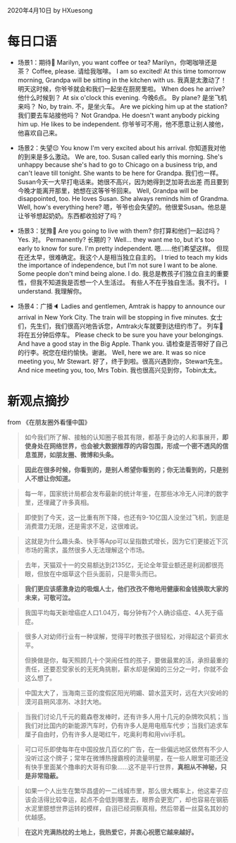 2020年4月10日
by HXuesong



# 每日口语

- 场景1：期待💓
Marilyn, you want coffee or tea?    Marilyn，你喝咖啡还是茶？
Coffee, please.    请给我咖啡。
I am so excited! At this time tomorrow morning, Grandpa will be sitting
in the kitchen with us.
我真是太激动了！明天这时候，你爷爷就会和我们一起坐在厨房里啦。
When does he arrive?    他什么时候到？
At six o'clock this evening.    今晚6点。
By plane?    是坐飞机来吗？    No, by train.     不，是坐火车。
Are we picking him up at the station?    我们要去车站接他吗？
Not Grandpa. He doesn't want anybody picking him up.
He likes to be independent.    你爷爷可不用，他不愿意让别人接他，他喜欢自己来。



- 场景2：失望😔
You know I'm very excited about his arrival.    你知道我对他的到来是多么激动。
We are, too. Susan called early this morning.
She's unhappy because she's had to go to Chicago on a business trip,
and can't leave till tonight. She wants to be here for Grandpa.
我们也一样。Susan今天一大早打电话来。她很不高兴，因为她得到芝加哥去出差
而且要到今晚才能离开那里，她想在这等爷爷回来。
Well, Grandpa will be disappointed, too. He loves Susan.
She always reminds him of Grandma. Well, how's everything here?
嗯，爷爷也会失望的。他很爱Susan。他总是让爷爷想起奶奶。东西都收拾好了吗？



- 场景3：犹豫🏡
Are you going to live with them?    你打算和他们一起过吗？
Yes.    对。
Permanently?    长期的？
Well... they want me to, but it's too early to know for sure.
I'm pretty independent.    嗯......他们希望这样。
但现在还太早，很难确定。我这个人是相当独立自主的。
I tried to teach my kids the importance of independence,
but I'm not sure I want to be alone.
Some people don't mind being alone. I do.
我总是教孩子们独立自主的重要性，但我不知道我是否想一个人生活过。
有些人不在乎独自生活。我不行。
I understand.    我理解你。



- 场景4：广播🔈
Ladies and gentlemen, Amtrak is happy to announce our arrival in New York City.
The train will be stopping in five minutes.
女士们，先生们，我们很高兴地告诉您，Amtrak火车就要到达纽约市了。
列车🚉将在五分钟后停车。
Please check to be sure you have your belongings.
And have a good stay in the Big Apple. Thank you.
请检查是否带好了自己的行李。祝您在纽约愉快。谢谢。
Well, here we are. It was so nice meeting you, Mr Stewart.
好了，终于到啦。很高兴遇到你，Stewart先生。
And nice meeting you, too, Mrs Tobin.
我也很高兴见到你，Tobin太太。



# 新观点摘抄
from 《在朋友圈外看懂中国》
> 如今我们所了解、接触的认知圈子极其有限，都基于身边的人和事展开，**即使身处在网络世界，也会被大数据推荐的内容包围，形成一个密不透风的信息茧房，如朋友圈、微博和头条。**



> **因此在很多时候，你看到的，是别人希望你看到的；你无法看到的，只是别人不想让你知道。**



> 每一年，国家统计局都会发布最新的统计年鉴，在那些冰冷无人问津的数字里，还埋藏了许多真相。



> 即使到了今天，这一比重有所下降，也还有9-10亿国人没坐过飞机，到底是消费潜力无限，还是需求不足，这很难说。



> 这就是为什么趣头条、快手等App可以呈指数式增长，因为它们更接近下沉市场的需求，虽然很多人无法理解这个市场。



> 去年，天猫双十一的交易额达到2135亿，无论全年营业额还是利润都很亮眼，但放在中烟草这个巨头面前，只是零头而已。



> **我们更应该感激身边的吸烟人士，他们孜孜不倦地用健康和金钱换取大家的未来，可敬可泣。**



> 我国平均每天新增癌症人口1.04万，每分钟有7个人确诊癌症、4人死于癌症。



> 很多人对幼师行业有一种误解，觉得平时教孩子很轻松，对得起这个薪资水平。
> 
> 但换做是你，每天照顾几十个哭闹任性的孩子，要做最累的活，承担最重的责任，还要忍受家长的无死角挑剔，薪水却是保姆的三分之一时，你就不会这么想了。



> 中国太大了，当海南三亚的度假区阳光明媚、碧水蓝天时，远在大兴安岭的漠河县朔风凛冽、冰封大地。



> 当我们讨论几千元的戴森卷发棒时，还有许多人用十几元的杂牌吹风机；当我们对比国内的新能源汽车时，仍有许多人是用电瓶车代步；当我们追求车厘子自由时，仍有许多人是喝红午，吃奥利粤和用vivi手机。



> 可口可乐即使每年在中国投放几百亿的广告，在一些偏远地区依然有不少人没听过这个牌子；常年在微博热搜霸榜的流量明星，在一些人眼里可能还没有快手里面某个撸串的大哥有印象……这不是平行世界，**真相从不神秘，只是非常隐蔽。**



> 如果一个人出生在繁华昌盛的一二线城市里，那么很大概率上，他这辈子应该会活得比较幸运，起点不会低到哪里去，眼界会更宽广，却也容易在钢筋水泥里臆想世界运转的模样，自诩已经洞察真相，然后带着一丝莫名其妙的优越感。



> **在这片充满热枕的土地上，我热爱它，并衷心祝愿它越来越好。**